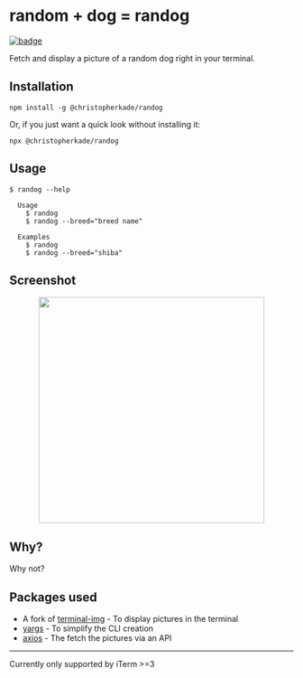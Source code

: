 # random + dog = randog

[![badge](https://img.shields.io/badge/npm-v1.1.0-blue.svg)](https://www.npmjs.com/package/@christopherkade/randog)

Fetch and display a picture of a random dog right in your terminal.

## Installation

`npm install -g @christopherkade/randog`

Or, if you just want a quick look without installing it:

`npx @christopherkade/randog`

## Usage

```
$ randog --help

  Usage
    $ randog
    $ randog --breed="breed name"

  Examples
    $ randog
    $ randog --breed="shiba"
```

## Screenshot

<p align="center">
  <img height="400" src="https://user-images.githubusercontent.com/15229355/52140931-72676d80-2654-11e9-8ea1-1ee6feee2e8c.png">
</p>

## Why?

Why not?

## Packages used

- A fork of [terminal-img](https://github.com/sindresorhus/terminal-image) - To display pictures in the terminal
- [yargs](https://www.npmjs.com/package/yargs) - To simplify the CLI creation
- [axios](https://www.npmjs.com/package/axios) - The fetch the pictures via an API

---

Currently only supported by iTerm >=3
